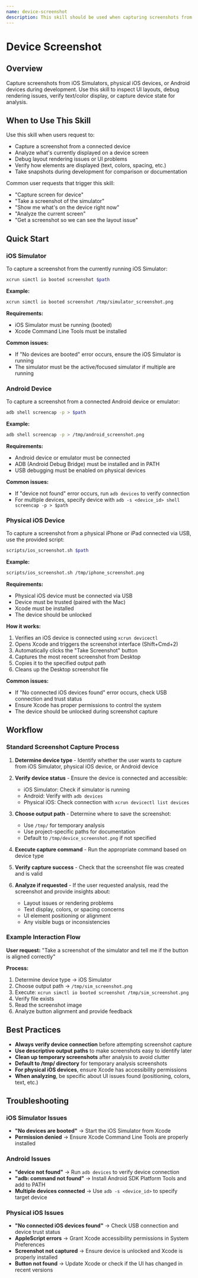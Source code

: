 ```yaml
---
name: device-screenshot
description: This skill should be used when capturing screenshots from connected devices during development. Use this when users request to capture device screens, take screenshots, analyze device UI, or inspect layout issues on iOS Simulator, physical iOS devices, or Android devices. Typical triggers include "capture screen", "take a screenshot of the device", "show me what's on the device", or "analyze the current screen".
---
```


# Device Screenshot

## Overview

Capture screenshots from iOS Simulators, physical iOS devices, or Android devices during development. Use this skill to inspect UI layouts, debug rendering issues, verify text/color display, or capture device state for analysis.

## When to Use This Skill

Use this skill when users request to:
- Capture a screenshot from a connected device
- Analyze what's currently displayed on a device screen
- Debug layout rendering issues or UI problems
- Verify how elements are displayed (text, colors, spacing, etc.)
- Take snapshots during development for comparison or documentation

Common user requests that trigger this skill:
- "Capture screen for device"
- "Take a screenshot of the simulator"
- "Show me what's on the device right now"
- "Analyze the current screen"
- "Get a screenshot so we can see the layout issue"

## Quick Start

### iOS Simulator

To capture a screenshot from the currently running iOS Simulator:

```bash
xcrun simctl io booted screenshot $path
```

**Example:**
```bash
xcrun simctl io booted screenshot /tmp/simulator_screenshot.png
```

**Requirements:**
- iOS Simulator must be running (booted)
- Xcode Command Line Tools must be installed

**Common issues:**
- If "No devices are booted" error occurs, ensure the iOS Simulator is running
- The simulator must be the active/focused simulator if multiple are running

### Android Device

To capture a screenshot from a connected Android device or emulator:

```bash
adb shell screencap -p > $path
```

**Example:**
```bash
adb shell screencap -p > /tmp/android_screenshot.png
```

**Requirements:**
- Android device or emulator must be connected
- ADB (Android Debug Bridge) must be installed and in PATH
- USB debugging must be enabled on physical devices

**Common issues:**
- If "device not found" error occurs, run `adb devices` to verify connection
- For multiple devices, specify device with `adb -s <device_id> shell screencap -p > $path`

### Physical iOS Device

To capture a screenshot from a physical iPhone or iPad connected via USB, use the provided script:

```bash
scripts/ios_screenshot.sh $path
```

**Example:**
```bash
scripts/ios_screenshot.sh /tmp/iphone_screenshot.png
```

**Requirements:**
- Physical iOS device must be connected via USB
- Device must be trusted (paired with the Mac)
- Xcode must be installed
- The device should be unlocked

**How it works:**
1. Verifies an iOS device is connected using `xcrun devicectl`
2. Opens Xcode and triggers the screenshot interface (Shift+Cmd+2)
3. Automatically clicks the "Take Screenshot" button
4. Captures the most recent screenshot from Desktop
5. Copies it to the specified output path
6. Cleans up the Desktop screenshot file

**Common issues:**
- If "No connected iOS devices found" error occurs, check USB connection and trust status
- Ensure Xcode has proper permissions to control the system
- The device should be unlocked during screenshot capture

## Workflow

### Standard Screenshot Capture Process

1. **Determine device type** - Identify whether the user wants to capture from iOS Simulator, physical iOS device, or Android device

2. **Verify device status** - Ensure the device is connected and accessible:
   - iOS Simulator: Check if simulator is running
   - Android: Verify with `adb devices`
   - Physical iOS: Check connection with `xcrun devicectl list devices`

3. **Choose output path** - Determine where to save the screenshot:
   - Use `/tmp/` for temporary analysis
   - Use project-specific paths for documentation
   - Default to `/tmp/device_screenshot.png` if not specified

4. **Execute capture command** - Run the appropriate command based on device type

5. **Verify capture success** - Check that the screenshot file was created and is valid

6. **Analyze if requested** - If the user requested analysis, read the screenshot and provide insights about:
   - Layout issues or rendering problems
   - Text display, colors, or spacing concerns
   - UI element positioning or alignment
   - Any visible bugs or inconsistencies

### Example Interaction Flow

**User request:** "Take a screenshot of the simulator and tell me if the button is aligned correctly"

**Process:**
1. Determine device type → iOS Simulator
2. Choose output path → `/tmp/sim_screenshot.png`
3. Execute: `xcrun simctl io booted screenshot /tmp/sim_screenshot.png`
4. Verify file exists
5. Read the screenshot image
6. Analyze button alignment and provide feedback

## Best Practices

- **Always verify device connection** before attempting screenshot capture
- **Use descriptive output paths** to make screenshots easy to identify later
- **Clean up temporary screenshots** after analysis to avoid clutter
- **Default to /tmp/ directory** for temporary analysis screenshots
- **For physical iOS devices**, ensure Xcode has accessibility permissions
- **When analyzing**, be specific about UI issues found (positioning, colors, text, etc.)

## Troubleshooting

### iOS Simulator Issues
- **"No devices are booted"** → Start the iOS Simulator from Xcode
- **Permission denied** → Ensure Xcode Command Line Tools are properly installed

### Android Issues
- **"device not found"** → Run `adb devices` to verify device connection
- **"adb: command not found"** → Install Android SDK Platform Tools and add to PATH
- **Multiple devices connected** → Use `adb -s <device_id>` to specify target device

### Physical iOS Issues
- **"No connected iOS devices found"** → Check USB connection and device trust status
- **AppleScript errors** → Grant Xcode accessibility permissions in System Preferences
- **Screenshot not captured** → Ensure device is unlocked and Xcode is properly installed
- **Button not found** → Update Xcode or check if the UI has changed in recent versions
